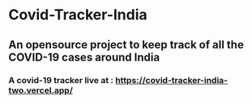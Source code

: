 # Covid-Tracker-India
## An opensource project to keep track of all the COVID-19 cases around India
### A covid-19 tracker live at : https://covid-tracker-india-two.vercel.app/
